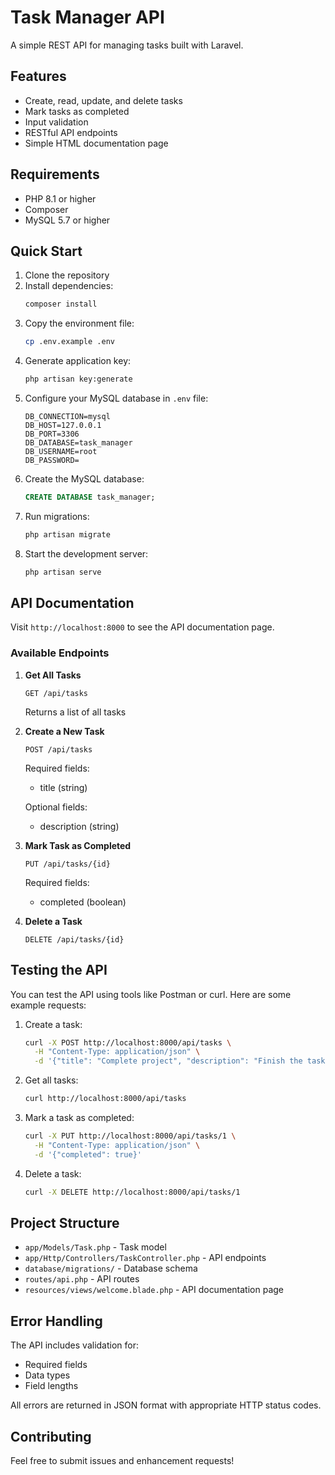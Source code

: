 # Task Manager API

A simple REST API for managing tasks built with Laravel.

## Features

- Create, read, update, and delete tasks
- Mark tasks as completed
- Input validation
- RESTful API endpoints
- Simple HTML documentation page

## Requirements

- PHP 8.1 or higher
- Composer
- MySQL 5.7 or higher

## Quick Start

1. Clone the repository
2. Install dependencies:
   ```bash
   composer install
   ```
3. Copy the environment file:
   ```bash
   cp .env.example .env
   ```
4. Generate application key:
   ```bash
   php artisan key:generate
   ```
5. Configure your MySQL database in `.env` file:
   ```
   DB_CONNECTION=mysql
   DB_HOST=127.0.0.1
   DB_PORT=3306
   DB_DATABASE=task_manager
   DB_USERNAME=root
   DB_PASSWORD=
   ```
6. Create the MySQL database:
   ```sql
   CREATE DATABASE task_manager;
   ```
7. Run migrations:
   ```bash
   php artisan migrate
   ```
8. Start the development server:
   ```bash
   php artisan serve
   ```

## API Documentation

Visit `http://localhost:8000` to see the API documentation page.

### Available Endpoints

1. **Get All Tasks**
   ```
   GET /api/tasks
   ```
   Returns a list of all tasks

2. **Create a New Task**
   ```
   POST /api/tasks
   ```
   Required fields:
   - title (string)

   Optional fields:
   - description (string)

3. **Mark Task as Completed**
   ```
   PUT /api/tasks/{id}
   ```
   Required fields:
   - completed (boolean)

4. **Delete a Task**
   ```
   DELETE /api/tasks/{id}
   ```

## Testing the API

You can test the API using tools like Postman or curl. Here are some example requests:

1. Create a task:
   ```bash
   curl -X POST http://localhost:8000/api/tasks \
     -H "Content-Type: application/json" \
     -d '{"title": "Complete project", "description": "Finish the task manager API"}'
   ```

2. Get all tasks:
   ```bash
   curl http://localhost:8000/api/tasks
   ```

3. Mark a task as completed:
   ```bash
   curl -X PUT http://localhost:8000/api/tasks/1 \
     -H "Content-Type: application/json" \
     -d '{"completed": true}'
   ```

4. Delete a task:
   ```bash
   curl -X DELETE http://localhost:8000/api/tasks/1
   ```

## Project Structure

- `app/Models/Task.php` - Task model
- `app/Http/Controllers/TaskController.php` - API endpoints
- `database/migrations/` - Database schema
- `routes/api.php` - API routes
- `resources/views/welcome.blade.php` - API documentation page

## Error Handling

The API includes validation for:
- Required fields
- Data types
- Field lengths

All errors are returned in JSON format with appropriate HTTP status codes.

## Contributing

Feel free to submit issues and enhancement requests!

